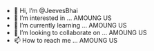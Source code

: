 - 👋 Hi, I’m @JeevesBhai
- 👀 I’m interested in ... AMOUNG US
- 🌱 I’m currently learning ... AMOUNG US
- 💞️ I’m looking to collaborate on ... AMOUNG US
- 📫 How to reach me ... AMOUNG US


